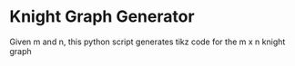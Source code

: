 # Knight Graph Generator

Given m and n, this python script generates tikz code for the m x n knight graph
